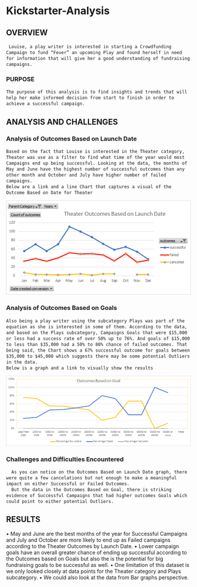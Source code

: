 # Kickstarter-Analysis

## OVERVIEW
     Louise, a play writer is interested in starting a Crowdfunding Campaign to fund “Fever” an upcoming Play and found herself in need for information that will give her a good understanding of fundraising campaigns.

### PURPOSE
    The purpose of this analysis is to find insights and trends that will help her make informed decision from start to finish in order to achieve a successful campaign.

## ANALYSIS AND CHALLENGES

### Analysis of Outcomes Based on Launch Date
    Based on the fact that Louise is interested in the Theater category, Theater was use as a filter to find what time of the year would most Campaigns end up being successful. Looking at the data, the months of May and June have the highest number of successful outcomes than any other month and October and July have higher number of failed campaigns.
    Below are a link and a line Chart that captures a visual of the Outcome Based on Date for Theater
 ![Theater_Outcomes_vs_Launch](https://github.com/AminataMiller/Kickstarter-Analysis/blob/main/ressources/Theater_Outcomes_vs_Launch.png)

### Analysis of Outcomes Based on Goals
    Also being a play writer using the subcategory Plays was part of the equation as she is interested in some of them. According to the data, and based on the Plays subcategory, Campaigns Goals that were $15,000 or less had a success rate of over 50% up to 76%. And goals of $15,000 to less than $35,000 had a 50% to 80% chance of failed outcomes. That being said, the Chart shows a 67% successful outcome for goals between $35,000 to $45,000 which suggests there may be some potential Outliers in the data.
    Below is a graph and a link to visually show the results
![Outcomes_vs_Goals](https://github.com/AminataMiller/Kickstarter-Analysis/blob/main/ressources/Outcomes_vs_Goals.png)
 
### Challenges and Difficulties Encountered
      As you can notice on the Outcomes Based on Launch Date graph, there were quite a few cancelations but not enough to make a meaningful impact on either Successful or Failed Outcomes.
      But the data in the Outcomes Based on Goal, there is striking evidence of Successful Campaigns that had higher outcomes Goals which could point to either potential Outliers.
## RESULTS
•	May and June are the best months of the year for Successful Campaigns and July and October are more likely to end up as Failed campaigns according to the Theater Outcomes by Launch Date.
•	Lower campaign goals have an overall greater chance of ending up successful according to the Outcomes based on Goals but also the is the potential for big fundraising goals to be successful as well.
•	One limitation of this dataset is we only looked closely at data points for the Theater category and Plays subcategory.
•	We could also look at the data from Bar graphs perspective.
